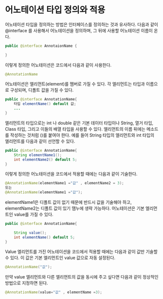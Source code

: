 # 어노테이션 타입 정의와 적용

어노테이션 타입을 정의하는 방법은 인터페이스를 정의하는 것과 유사하다.
다음과 같이 @interface 를 사용해서 어노테이션을 정의하며, 그 뒤에 사용할 어노테이션 이름이
온다.

```java
public @interface AnnotaionName {
    
}
```

이렇게 정의한 어노테이션은 코드에서 다음과 같이 사용한다. 

```java
@AnnotationName
```
어노테이션은 엘리먼트(element)를 멤버로 가질 수 있다. 각 엘리먼트는 타입과 이름으로
구성되며, 디폴트 값을 가질 수 있다.

```java
public @interface AnnotationName{
    타입 elementName() default 값;
    ...
}
```

엘리먼트의 타입으로는 int 나 double 같은 기본 데이터 타입이나 String, 열거 타입,
Class 타입, 그리고 이들의 배열 타입을 사용할 수 있다. 엘리먼트의
이름 뒤에는 메소드를 작성하는 것처럼 ()를 붙여야 한다. 
예를 들어 String 타입의 엘리먼트와 int 타입의 엘리먼트를 다음과 같이 선언할 수 있다.

```java
public @interface AnnotationName{
    String elementName1();
    int elementName2() default 5;
}
```

이렇게 정의한 어노테이션을 코드에서 적용할 때에는 다음과 같이 기술한다.
```java
@AnnotationName(elementName1 ="값" , elementName2 = 3);
또는
@AnnotationName(elementName1 ="값");
```

elementName1은 디폴트 값이 없기 때문에 반드시 값을 기술해야 하고, elementName2는 
디폴트 값이 있기 땜누에 생략 가능하다. 어노테이션은 기본 엘리먼트인 value를 가질 수 있다.

```java
public @interface AnnotationName{
    
    String value();
    int elementName() default 5;
}
```

Value 엘리먼트를 가진 어노테이션을 코드에서 적용할 때에는 다음과 같이 값만 기술할 수 있다.
이 값은 기본 엘리먼트인 value 값으로 자동 설정된다.
```java
@AnnotationName("값");
```

만약 value 엘리먼트와 다른 엘리먼트의 값을 동시에 주고 싶다면 다음과 같이 정상적인 
방법으로 지정하면 된다.
```java
@AnnotationName(value="값" , elementName =3);
```